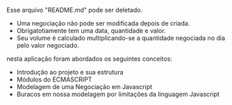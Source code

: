 Esse arquivo "README.md" pode ser deletado.

- Uma negociação não pode ser modificada depois de criada.
- Obrigatotiamente tem uma data, quantidade e valor.
- Seu volume é calculado multiplicando-se a quantidade negociada 
no dia pelo valor negociado.

nesta aplicação foram abordados os seguintes conceitos:
- Introdução ao projeto e sua estrutura
- Módulos do ECMASCRIPT
- Modelagem de uma Negociação em Javascript
- Buracos em nossa modelagem por limitações da linguagem Javascript
